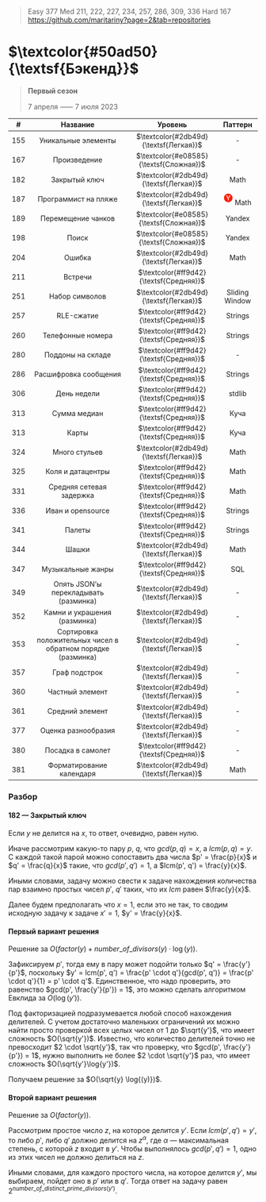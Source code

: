 > Easy 377
> Med 211, 222, 227, 234, 257, 286, 309, 336
> Hard 167
> https://github.com/maritariny?page=2&tab=repositories

# $\textcolor{#50ad50}{\textsf{Бэкенд}}$
> **Первый сезон**
> 
> 7 апреля ⸺ 7 июля 2023


|  #  |                           Название                           |                 Уровень                 |                             Паттерн                             |
|:---:|:------------------------------------------------------------:|:---------------------------------------:|:---------------------------------------------------------------:|
| 155 |                     Уникальные элементы                      | $\textcolor{#2db49d}{\textsf{Легкая}}$  |                                -                                |
| 167 |                         Произведение                         | $\textcolor{#e08585}{\textsf{Сложная}}$ |                                -                                |
| 182 |                        Закрытый ключ                         | $\textcolor{#2db49d}{\textsf{Легкая}}$  |                              Math                               |
| 187 |                     Программист на пляже                     | $\textcolor{#2db49d}{\textsf{Легкая}}$  | <img src="..%2Fres%2FYDX-token.png" width=18px vspace="6"> Math |
| 189 |                      Перемещение чанков                      | $\textcolor{#e08585}{\textsf{Сложная}}$  |                             Yandex                              |
| 198 |                            Поиск                             | $\textcolor{#e08585}{\textsf{Сложная}}$  |                             Yandex                              |
| 204 |                            Ошибка                            | $\textcolor{#2db49d}{\textsf{Легкая}}$  |                              Math                               |
| 211 |                           Встречи                            | $\textcolor{#ff9d42}{\textsf{Средняя}}$ |                                                                 |
| 251 |                        Набор символов                        | $\textcolor{#2db49d}{\textsf{Легкая}}$  |                         Sliding Window                          |
| 257 |                          RLE-сжатие                          | $\textcolor{#ff9d42}{\textsf{Средняя}}$|                             Strings                             |
| 260 |                      Телефонные номера                       | $\textcolor{#ff9d42}{\textsf{Средняя}}$|                             Strings                             |
| 280 |                      Поддоны на складе                       | $\textcolor{#ff9d42}{\textsf{Средняя}}$|                                -                                |
| 286 |                    Расшифровка сообщения                     | $\textcolor{#ff9d42}{\textsf{Средняя}}$|                             Strings                             |
| 306 |                         День недели                          | $\textcolor{#ff9d42}{\textsf{Средняя}}$|                             stdlib                              |
| 313 |                         Сумма медиан                         | $\textcolor{#ff9d42}{\textsf{Средняя}}$|                              Куча                               |
| 313 |                            Карты                             | $\textcolor{#ff9d42}{\textsf{Средняя}}$|                              Куча                               |
| 324 |                        Много стульев                         | $\textcolor{#2db49d}{\textsf{Легкая}}$  |                              Math                               |
| 325 |                      Коля и датацентры                       | $\textcolor{#ff9d42}{\textsf{Средняя}}$  |                              Math                               |
| 331 |                   Средняя сетевая задержка                   | $\textcolor{#ff9d42}{\textsf{Средняя}}$  |                              Math                               |
| 336 |                      Иван и opensource                       | $\textcolor{#ff9d42}{\textsf{Средняя}}$  |                             Strings                             |
| 341 |                            Палеты                            | $\textcolor{#ff9d42}{\textsf{Средняя}}$  |                             Strings                             |
| 344 |                            Шашки                             | $\textcolor{#2db49d}{\textsf{Легкая}}$  |                              Math                               |
| 347 |                      Музыкальные жанры                       | $\textcolor{#ff9d42}{\textsf{Средняя}}$  |                               SQL                               |
| 349 |            Опять JSON’ы перекладывать (разминка)             | $\textcolor{#2db49d}{\textsf{Легкая}}$  |                                -                                |
| 352 |                 Камни и украшения (разминка)                 | $\textcolor{#2db49d}{\textsf{Легкая}}$  |                                -                                |
| 353 | Сортировка положительных чисел в обратном порядке (разминка) | $\textcolor{#2db49d}{\textsf{Легкая}}$  |                                -                                |
| 357 |                        Граф подстрок                         | $\textcolor{#2db49d}{\textsf{Легкая}}$  |                                -                                |
| 360 |                       Частный элемент                        | $\textcolor{#2db49d}{\textsf{Легкая}}$  |                                -                                |
| 361 |                       Средний элемент                        | $\textcolor{#2db49d}{\textsf{Легкая}}$  |                                -                                |
| 377 |                     Оценка разнообразия                      | $\textcolor{#2db49d}{\textsf{Легкая}}$  |                                -                                |
| 380 |                      Посадка в самолет                       | $\textcolor{#ff9d42}{\textsf{Средняя}}$  |                                -                                |
| 381 |                   Форматирование календаря                   | $\textcolor{#2db49d}{\textsf{Легкая}}$  |                              Math                               |


### Разбор
#### 182 — Закрытый ключ
Если $y$ не делится на $x$, то ответ, очевидно, равен нулю.


Иначе рассмотрим какую-то пару $p$, $q$, что $gcd(p, q) = x$, а $lcm(p, q) = y$. С каждой такой парой можно сопоставить два числа $p' = \frac{p}{x}$ и $q' = \frac{q}{x}$ такие, что $gcd(p', q') = 1$, а $lcm(p', q') = \frac{y}{x}$.


Иными словами, задачу можно свести к задаче нахождения количества пар взаимно простых чисел $p'$, $q'$ таких, что их $lcm$ равен $\frac{y}{x}$.


Далее будем предполагать что $x = 1$, если это не так, то сводим исходную задачу к задаче $x' = 1$, $y' = \frac{y}{x}$.


#### Первый вариант решения

Решение за $O(factor(y) + number\_of\_divisors(y) \cdot \log{(y}))$.


Зафиксируем $p'$, тогда ему в пару может подойти только $q' = \frac{y'}{p'}$, поскольку $y' = lcm(p', q') = \frac{p' \cdot q'}{gcd(p', q')} = \frac{p' \cdot q'}{1} = p' \cdot q'$. Единственное, что надо проверить, это равенство $gcd(p', \frac{y'}{p'}) = 1$, это можно сделать алгоритмом Евклида за $O(\log{(y')})$.


Под факторизацией подразумевается любой способ нахождения делителей. С учетом достаточно маленьких ограничений их можно найти просто проверкой всех целых чисел от $1$ до $\sqrt{y'}$, что имеет сложность $O(\sqrt{y'})$. Известно, что количество делителей точно не превосходит $2 \cdot \sqrt{y'}$, так что проверку, что $gcd(p', \frac{y'}{p'}) = 1$, нужно выполнить не более $2 \cdot \sqrt{y'}$ раз, что имеет сложность $O(\sqrt{y'}\log{y'})$.


Получаем решение за $O(\sqrt{y} \log{(y)})$.

#### Второй вариант решения

Решение за $O(factor(y))$.


Рассмотрим простое число $z$, на которое делится $y'$. Если $lcm(p', q') = y'$, то либо $p'$, либо $q'$ должно делится на $z^{\alpha}$, где $\alpha$ — максимальная степень, с которой $z$ входит в $y'$. Чтобы выполнялось $gcd(p', q') = 1$, одно из этих чисел не должно делиться на $z$.


Иными словами, для каждого простого числа, на которое делится $y'$, мы выбираем, пойдет оно в $p'$ или в $q'$. Тогда ответ на задачу равен $2^{number\_of\_distinct\_prime\_divisors(y')}$.